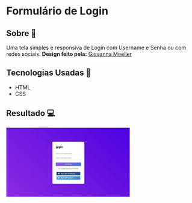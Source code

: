 # Formulário de Login 
## Sobre 💬
Uma tela simples e responsiva de Login com Username e Senha ou com redes sociais. 
**Design feito pela:** [Giovanna Moeller](https://github.com/giovannamoeller/login-form-1)
## Tecnologias Usadas 🚀

 - HTML
 - CSS

## Resultado 💻
<img src="https://github.com/SunnyUwU/Login-Form/blob/main/Login-Responsivo.jpeg?raw=true" width="65%">
